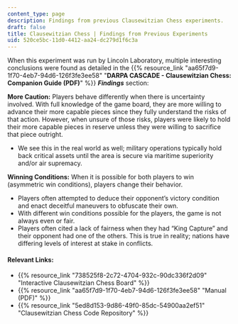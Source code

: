 ```yaml
---
content_type: page
description: Findings from previous Clausewitzian Chess experiments.
draft: false
title: Clausewitzian Chess | Findings from Previous Experiments
uid: 520ce5bc-11d0-4412-aa24-dc279d1f6c3a
---
```

When this experiment was run by Lincoln Laboratory, multiple interesting conclusions were found as detailed in the {{% resource_link "aa65f7d9-1f70-4eb7-94d6-126f3fe3ee58" "**DARPA CASCADE - Clausewitzian Chess: Companion Guide (PDF)**" %}} ***Findings*** section:

**More Caution:** Players behave differently when there is uncertainty involved. With full knowledge of the game board, they are more willing to advance their more capable pieces since they fully understand the risks of that action. However, when unsure of those risks, players were likely to hold their more capable pieces in reserve unless they were willing to sacrifice that piece outright. 

- We see this in the real world as well; military operations typically hold back critical assets until the area is secure via maritime superiority and/or air supremacy. 

**Winning Conditions:** When it is possible for both players to win (asymmetric win conditions), players change their behavior. 

- Players often attempted to deduce their opponent’s victory condition and enact deceitful maneuvers to obfuscate their own. 
- With different win conditions possible for the players, the game is not always even or fair.
- Players often cited a lack of fairness when they had “King Capture” and their opponent had one of the others. This is true in reality; nations have differing levels of interest at stake in conflicts.

#### **Relevant Links:**  

- {{% resource_link "738525f8-2c72-4704-932c-90dc336f2d09" "Interactive Clausewitzian Chess Board" %}}
- {{% resource_link "aa65f7d9-1f70-4eb7-94d6-126f3fe3ee58" "Manual (PDF)" %}}
- {{% resource_link "5ed8d153-9d86-49f0-85dc-54900aa2ef51" "Clausewitzian Chess Code Repository" %}}